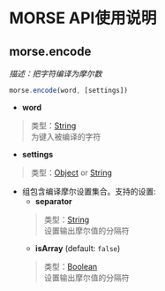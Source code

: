 # MORSE API使用说明    

## morse.encode    
*描述：把字符编译为摩尔数*   
````js
morse.encode(word, [settings])
````
+ **word**
> 类型：[String]()    
为键入被编译的字符    
+ **settings**    
>类型：[Object]() or [String]()    
- 组包含编译摩尔设置集合。支持的设置:
	- **separator**    
	>类型：[String]()   
	设置输出摩尔值的分隔符
	- **isArray** (default: `false`)    
	>类型：[Boolean]()    
	设置输出摩尔值的分隔符